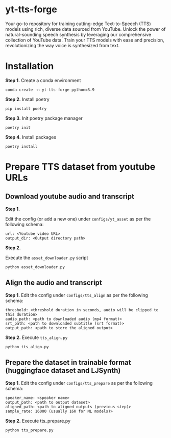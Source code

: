 # yt-tts-forge
Your go-to repository for training cutting-edge Text-to-Speech (TTS) models using rich, diverse data sourced from YouTube. Unlock the power of natural-sounding speech synthesis by leveraging our comprehensive collection of YouTube data. Train your TTS models with ease and precision, revolutionizing the way voice is synthesized from text.

# Installation

**Step 1.**
Create a conda environment
```
conda create -n yt-tts-forge python=3.9
```

**Step 2.**
Install poetry
```
pip install poetry
```

**Step 3.**
Init poetry package manager
```
poetry init
```

**Step 4.**
Install packages
```
poetry install
```

# Prepare TTS dataset from youtube URLs

## Download youtube audio and transcript

**Step 1.**

Edit the config (or add a new one) under `configs/yt_asset` as per the following schema:
```
url: <Youtube video URL>
output_dir: <Output directory path>
```

**Step 2.**

Execute the `asset_downloader.py` script
```
python asset_downloader.py
```

## Align the audio and transcript


**Step 1.**
Edit the config under `configs/tts_align` as per the following schema:
```
threshold: <threshold duration in seconds, audio will be clipped to this duration>
audio_path: <path to downloaded audio (mp4 format)>
srt_path: <path to downloaded subtitle (srt format)>
output_path: <path to store the aligned output>
```

**Step 2.**
Execute `tts_align.py`
```
python tts_align.py
```

## Prepare the dataset in trainable format (huggingface dataset and LJSynth)

**Step 1.**
Edit the config under `configs/tts_prepare` as per the following schema:
```
speaker_name: <speaker name>
output_path: <path to output dataset>
aligned_path: <path to aligned outputs (previous step)>
sample_rate: 16000 (usually 16K for ML models)>
```
**Step 2.**
Execute tts_prepare.py
```
python tts_prepare.py
```


